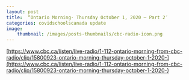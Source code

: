 ```yaml
---
layout: post
title:  “Ontario Morning- Thursday October 1, 2020 – Part 2″
categories: covidschoolscanada update
image:
    thumbnail: /images/posts-thumbnails/cbc-radio-icon.png
---
```


[https://www.cbc.ca/listen/live-radio/1-112-ontario-morning-from-cbc-radio/clip/15800923-ontario-morning-thursday-october-1-2020-](https://www.cbc.ca/listen/live-radio/1-112-ontario-morning-from-cbc-radio/clip/15800923-ontario-morning-thursday-october-1-2020-)